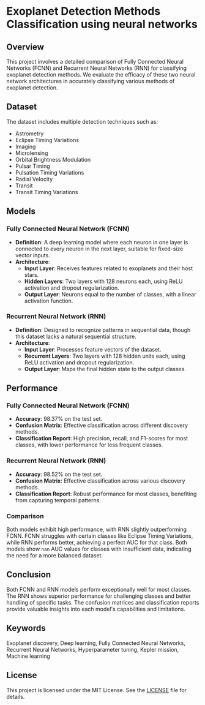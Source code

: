 # Exoplanet Detection Methods Classification using neural networks

## Overview

This project involves a detailed comparison of Fully Connected Neural Networks (FCNN) and Recurrent Neural Networks (RNN) for classifying exoplanet detection methods. We evaluate the efficacy of these two neural network architectures in accurately classifying various methods of exoplanet detection.

## Dataset

The dataset includes multiple detection techniques such as:
- Astrometry
- Eclipse Timing Variations
- Imaging
- Microlensing
- Orbital Brightness Modulation
- Pulsar Timing
- Pulsation Timing Variations
- Radial Velocity
- Transit
- Transit Timing Variations

## Models

### Fully Connected Neural Network (FCNN)

- **Definition**: A deep learning model where each neuron in one layer is connected to every neuron in the next layer, suitable for fixed-size vector inputs.
- **Architecture**:
  - **Input Layer**: Receives features related to exoplanets and their host stars.
  - **Hidden Layers**: Two layers with 128 neurons each, using ReLU activation and dropout regularization.
  - **Output Layer**: Neurons equal to the number of classes, with a linear activation function.

### Recurrent Neural Network (RNN)

- **Definition**: Designed to recognize patterns in sequential data, though this dataset lacks a natural sequential structure.
- **Architecture**:
  - **Input Layer**: Processes feature vectors of the dataset.
  - **Recurrent Layers**: Two layers with 128 hidden units each, using ReLU activation and dropout regularization.
  - **Output Layer**: Maps the final hidden state to the output classes.

## Performance

### Fully Connected Neural Network (FCNN)

- **Accuracy**: 98.37% on the test set.
- **Confusion Matrix**: Effective classification across different discovery methods.
- **Classification Report**: High precision, recall, and F1-scores for most classes, with lower performance for less frequent classes.

### Recurrent Neural Network (RNN)

- **Accuracy**: 98.52% on the test set.
- **Confusion Matrix**: Effective classification across various discovery methods.
- **Classification Report**: Robust performance for most classes, benefiting from capturing temporal patterns.

### Comparison

Both models exhibit high performance, with RNN slightly outperforming FCNN. FCNN struggles with certain classes like Eclipse Timing Variations, while RNN performs better, achieving a perfect AUC for that class. Both models show `nan` AUC values for classes with insufficient data, indicating the need for a more balanced dataset.

## Conclusion

Both FCNN and RNN models perform exceptionally well for most classes. The RNN shows superior performance for challenging classes and better handling of specific tasks. The confusion matrices and classification reports provide valuable insights into each model's capabilities and limitations.

## Keywords

Exoplanet discovery, Deep learning, Fully Connected Neural Networks, Recurrent Neural Networks, Hyperparameter tuning, Kepler mission, Machine learning

## License

This project is licensed under the MIT License. See the [LICENSE](LICENSE) file for details.
